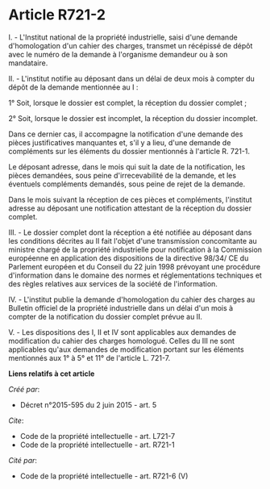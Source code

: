 # Article R721-2

I. - L'Institut national de la propriété industrielle, saisi d'une demande d'homologation d'un cahier des charges, transmet
un récépissé de dépôt avec le numéro de la demande à l'organisme demandeur ou à son mandataire. 

II. - L'institut notifie au déposant dans un délai de deux mois à compter du dépôt de la demande mentionnée au I : 

1° Soit, lorsque le dossier est complet, la réception du dossier complet ; 

2° Soit, lorsque le dossier est incomplet, la réception du dossier incomplet. 

Dans ce dernier cas, il accompagne la notification d'une demande des pièces justificatives manquantes et, s'il y a lieu,
d'une demande de compléments sur les éléments du dossier mentionnés à l'article R. 721-1. 

Le déposant adresse, dans le mois qui suit la date de la notification, les pièces demandées, sous peine d'irrecevabilité de
la demande, et les éventuels compléments demandés, sous peine de rejet de la demande. 

Dans le mois suivant la réception de ces pièces et compléments, l'institut adresse au déposant une notification attestant de
la réception du dossier complet. 

III. - Le dossier complet dont la réception a été notifiée au déposant dans les conditions décrites au II fait l'objet d'une
transmission concomitante au ministre chargé de la propriété industrielle pour notification à la Commission européenne en
application des dispositions de la directive 98/34/ CE du Parlement européen et du Conseil du 22 juin 1998 prévoyant une
procédure d'information dans le domaine des normes et réglementations techniques et des règles relatives aux services de la
société de l'information. 

IV. - L'institut publie la demande d'homologation du cahier des charges au Bulletin officiel de la propriété industrielle
dans un délai d'un mois à compter de la notification du dossier complet prévue au II. 

V. - Les dispositions des I, II et IV sont applicables aux demandes de modification du cahier des charges homologué. Celles
du III ne sont applicables qu'aux demandes de modification portant sur les éléments mentionnés aux 1° à 5° et 11° de
l'article L. 721-7.

**Liens relatifs à cet article**

_Créé par_:

  - Décret n°2015-595 du 2 juin 2015 - art. 5

_Cite_:

  - Code de la propriété intellectuelle - art. L721-7
  - Code de la propriété intellectuelle - art. R721-1

_Cité par_:

  - Code de la propriété intellectuelle - art. R721-6 (V)
